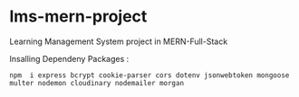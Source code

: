 # lms-mern-project

Learning Management System project in MERN-Full-Stack

Insalling Dependeny Packages :

`npm  i express bcrypt cookie-parser cors dotenv jsonwebtoken mongoose multer nodemon cloudinary nodemailer morgan`
